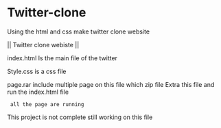 # Twitter-clone
Using the html and css make twitter clone website

||   Twitter clone webiste    ||

index.html
  Is the main file of the twitter
 
 
 Style.css
    is a css file 
    
  page.rar
      include multiple page on this file which zip file
      Extra this file and run the index.html file 
      
      
     all the page are running
     
     
This project is not complete still working on this file
     
     
  
